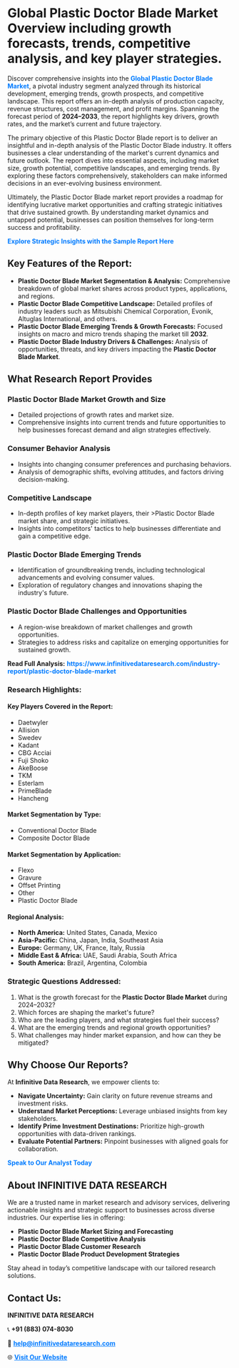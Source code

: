 <h1>Global Plastic Doctor Blade Market Overview including growth forecasts, trends, competitive analysis, and key player strategies.</h1>
<p>
Discover comprehensive insights into the 
<a href="https://www.infinitivedataresearch.com/industry-report/plastic-doctor-blade-market" rel="dofollow" style="color: #007BFF; text-decoration: none;"><strong>Global Plastic Doctor Blade Market</strong></a>, a pivotal industry segment analyzed through its historical development, emerging trends, growth prospects, and competitive landscape. This report offers an in-depth analysis of production capacity, revenue structures, cost management, and profit margins. Spanning the forecast period of <strong>2024–2033</strong>, the report highlights key drivers, growth rates, and the market’s current and future trajectory.
</p>
<p>
The primary objective of this Plastic Doctor Blade report is to deliver an insightful and in-depth analysis of the Plastic Doctor Blade industry. It offers businesses a clear understanding of the market's current dynamics and future outlook. The report dives into essential aspects, including market size, growth potential, competitive landscapes, and emerging trends. By exploring these factors comprehensively, stakeholders can make informed decisions in an ever-evolving business environment.
</p>
<p>
Ultimately, the Plastic Doctor Blade market report provides a roadmap for identifying lucrative market opportunities and crafting strategic initiatives that drive sustained growth. By understanding market dynamics and untapped potential, businesses can position themselves for long-term success and profitability.
</p>
<p>
<a href="https://www.infinitivedataresearch.com/request-sample/reportId=102793" style="color: #007BFF; text-decoration: none;"><strong>Explore Strategic Insights with the Sample Report Here</strong></a>
</p>

<h2>Key Features of the Report:</h2>
<ul>
<li><strong>Plastic Doctor Blade Market Segmentation & Analysis:</strong> Comprehensive breakdown of global market shares across product types, applications, and regions.</li>
<li><strong>Plastic Doctor Blade Competitive Landscape:</strong> Detailed profiles of industry leaders such as Mitsubishi Chemical Corporation, Evonik, Altuglas International, and others.</li>
<li><strong>Plastic Doctor Blade Emerging Trends & Growth Forecasts:</strong> Focused insights on macro and micro trends shaping the market till <strong>2032</strong>.</li>
<li><strong>Plastic Doctor Blade Industry Drivers & Challenges:</strong> Analysis of opportunities, threats, and key drivers impacting the <strong>Plastic Doctor Blade Market</strong>.</li>
</ul>

<h2>What Research Report Provides</h2>
<h3>Plastic Doctor Blade Market Growth and Size</h3>
<ul>
<li>Detailed projections of growth rates and market size.</li>
<li>Comprehensive insights into current trends and future opportunities to help businesses forecast demand and align strategies effectively.</li>
</ul>

<h3>Consumer Behavior Analysis</h3>
<ul>
<li>Insights into changing consumer preferences and purchasing behaviors.</li>
<li>Analysis of demographic shifts, evolving attitudes, and factors driving decision-making.</li>
</ul>

<h3>Competitive Landscape</h3>
<ul>
<li>In-depth profiles of key market players, their >Plastic Doctor Blade market share, and strategic initiatives.</li>
<li>Insights into competitors' tactics to help businesses differentiate and gain a competitive edge.</li>
</ul>

<h3>Plastic Doctor Blade Emerging Trends</h3>
<ul>
<li>Identification of groundbreaking trends, including technological advancements and evolving consumer values.</li>
<li>Exploration of regulatory changes and innovations shaping the industry's future.</li>
</ul>

<h3>Plastic Doctor Blade Challenges and Opportunities</h3>
<ul>
<li>A region-wise breakdown of market challenges and growth opportunities.</li>
<li>Strategies to address risks and capitalize on emerging opportunities for sustained growth.</li>
</ul>
<p><strong>Read Full Analysis:</strong> <a href="https://www.infinitivedataresearch.com/industry-report/plastic-doctor-blade-market" rel="dofollow" style="color: #007BFF; text-decoration: none;"><strong>https://www.infinitivedataresearch.com/industry-report/plastic-doctor-blade-market</strong></a></p>
<h3>Research Highlights:</h3>
<h4>Key Players Covered in the Report:</h4>
<ul><li>Daetwyler</li><li>Allision</li><li>Swedev</li><li>Kadant</li><li>CBG Acciai</li><li>Fuji Shoko</li><li>AkeBoose</li><li>TKM</li><li>Esterlam</li><li>PrimeBlade</li><li>Hancheng</li></ul>
<h4>Market Segmentation by Type:</h4>
<ul><li>Conventional Doctor Blade</li><li>Composite Doctor Blade</li></ul>
<h4>Market Segmentation by Application:</h4>
<ul><li>Flexo</li><li>Gravure</li><li>Offset Printing</li><li>Other</li><li>Plastic Doctor Blade</li></ul>

<h4>Regional Analysis:</h4>
<ul>
<li><strong>North America:</strong> United States, Canada, Mexico</li>
<li><strong>Asia-Pacific:</strong> China, Japan, India, Southeast Asia</li>
<li><strong>Europe:</strong> Germany, UK, France, Italy, Russia</li>
<li><strong>Middle East & Africa:</strong> UAE, Saudi Arabia, South Africa</li>
<li><strong>South America:</strong> Brazil, Argentina, Colombia</li>
</ul>

<h3>Strategic Questions Addressed:</h3>
<ol>
<li>What is the growth forecast for the <strong>Plastic Doctor Blade Market</strong> during 2024–2032?</li>
<li>Which forces are shaping the market's future?</li>
<li>Who are the leading players, and what strategies fuel their success?</li>
<li>What are the emerging trends and regional growth opportunities?</li>
<li>What challenges may hinder market expansion, and how can they be mitigated?</li>
</ol>

<h2>Why Choose Our Reports?</h2>
<p>At <strong>Infinitive Data Research</strong>, we empower clients to:</p>
<ul>
<li><strong>Navigate Uncertainty:</strong> Gain clarity on future revenue streams and investment risks.</li>
<li><strong>Understand Market Perceptions:</strong> Leverage unbiased insights from key stakeholders.</li>
<li><strong>Identify Prime Investment Destinations:</strong> Prioritize high-growth opportunities with data-driven rankings.</li>
<li><strong>Evaluate Potential Partners:</strong> Pinpoint businesses with aligned goals for collaboration.</li>
</ul>
<p><a href="https://www.infinitivedataresearch.com/industry-report/plastic-doctor-blade-market" rel="dofollow" style="color: #007BFF; text-decoration: none;"><strong>Speak to Our Analyst Today</strong></a></p>

<h2>About INFINITIVE DATA RESEARCH</h2>
<p>We are a trusted name in market research and advisory services, delivering actionable insights and strategic support to businesses across diverse industries. Our expertise lies in offering:</p>
<ul>
<li><strong>Plastic Doctor Blade Market Sizing and Forecasting</strong></li>
<li><strong>Plastic Doctor Blade Competitive Analysis</strong></li>
<li><strong>Plastic Doctor Blade Customer Research</strong></li>
<li><strong>Plastic Doctor Blade Product Development Strategies</strong></li>
</ul>
<p>Stay ahead in today’s competitive landscape with our tailored research solutions.</p>

<h2>Contact Us:</h2>
<p><strong>INFINITIVE DATA RESEARCH</strong></p>
<p>📞 <strong>+91 (883) 074-8030</strong></p>
<p>📧 <strong><a href="mailto:help@infinitivedataresearch.com" style="color: #007BFF;">help@infinitivedataresearch.com</a></strong></p>
<p>🌐 <strong><a href="https://www.infinitivedataresearch.com" rel="dofollow" style="color: #007BFF;">Visit Our Website</a></strong></p>